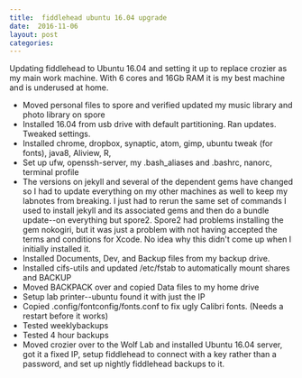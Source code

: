 ```yaml
---
title:  fiddlehead ubuntu 16.04 upgrade
date:  2016-11-06
layout: post
categories:
---
```


Updating fiddlehead to Ubuntu 16.04 and setting it up to replace crozier as my main work machine. With 6 cores and 16Gb RAM it is my best machine and is underused at home.

  * Moved personal files to spore and verified updated my music library and photo library on spore
  * Installed 16.04 from usb drive with default partitioning. Ran updates. Tweaked settings.
  * Installed chrome, dropbox, synaptic, atom, gimp, ubuntu tweak (for fonts), java8, Aliview, R,
  * Set up ufw, openssh-server, my .bash_aliases and .bashrc, nanorc, terminal profile
  * The versions on jekyll and several of the dependent gems have changed so I had to update everything on my other machines as well to keep my labnotes from breaking. I just had to rerun the same set of commands I used to install jekyll and its associated gems and then do a bundle update--on everything but spore2. Spore2 had problems installing the gem nokogiri, but it was just a problem with not having accepted the terms and conditions for Xcode. No idea why this didn't come up when I initially installed it.
  * Installed Documents, Dev, and Backup files from my backup drive.
  * Installed cifs-utils and updated /etc/fstab to automatically mount shares and BACKUP
  * Moved BACKPACK over and copied Data files to my home drive
  * Setup lab printer--ubuntu found it with just the IP
  * Copied .config/fontconfig/fonts.conf to fix ugly Calibri fonts. (Needs a restart before it works)
  * Tested weeklybackups
  * Tested 4 hour backups
  * Moved crozier over to the Wolf Lab and installed Ubuntu 16.04 server, got it a fixed IP, setup fiddlehead to connect with a key rather than a password, and set up nightly fiddlehead backups to it.
